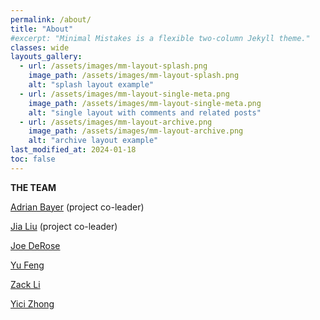```yaml
---
permalink: /about/
title: "About"
#excerpt: "Minimal Mistakes is a flexible two-column Jekyll theme."
classes: wide
layouts_gallery:
  - url: /assets/images/mm-layout-splash.png
    image_path: /assets/images/mm-layout-splash.png
    alt: "splash layout example"
  - url: /assets/images/mm-layout-single-meta.png
    image_path: /assets/images/mm-layout-single-meta.png
    alt: "single layout with comments and related posts"
  - url: /assets/images/mm-layout-archive.png
    image_path: /assets/images/mm-layout-archive.png
    alt: "archive layout example"
last_modified_at: 2024-01-18
toc: false
---
```


<strong> THE TEAM </strong>

<a href="https://adrianbayer.github.io/">Adrian Bayer</a> (project co-leader)

<a href="https://liuxx479.github.io/">Jia Liu</a>  (project co-leader)

<a href="https://j-dr.github.io/">Joe DeRose</a>

<a href="https://rainwoodman.github.io/website/">Yu Feng</a>

<a href="https://zack.li/">Zack Li</a>

<a href="https://yicizhong98.github.io/">Yici Zhong</a>
